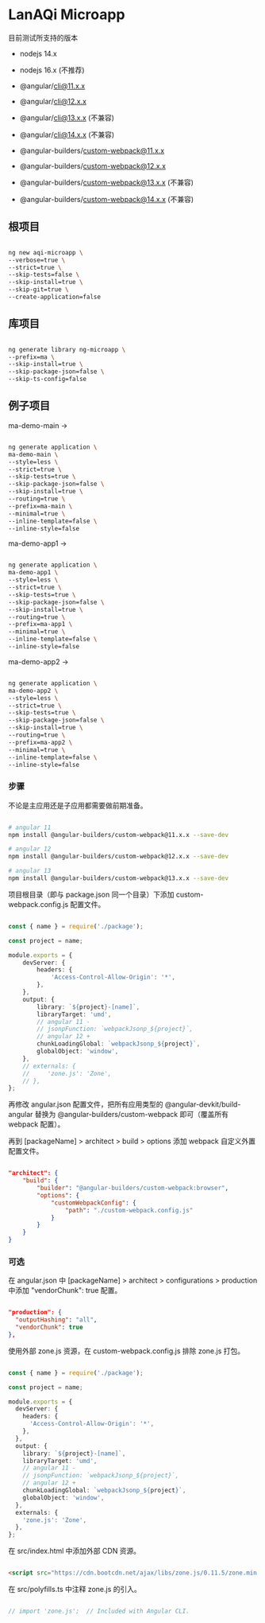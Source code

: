 # LanAQi Microapp

目前测试所支持的版本

- nodejs 14.x
- nodejs 16.x (不推荐)

- @angular/cli@11.x.x
- @angular/cli@12.x.x
- @angular/cli@13.x.x (不兼容)
- @angular/cli@14.x.x (不兼容)

- @angular-builders/custom-webpack@11.x.x
- @angular-builders/custom-webpack@12.x.x
- @angular-builders/custom-webpack@13.x.x (不兼容)
- @angular-builders/custom-webpack@14.x.x (不兼容)

## 根项目

``` bash

ng new aqi-microapp \
--verbose=true \
--strict=true \
--skip-tests=false \
--skip-install=true \
--skip-git=true \
--create-application=false

```

## 库项目

``` bash

ng generate library ng-microapp \
--prefix=ma \
--skip-install=true \
--skip-package-json=false \
--skip-ts-config=false

```

## 例子项目

ma-demo-main ->

``` bash

ng generate application \
ma-demo-main \
--style=less \
--strict=true \
--skip-tests=true \
--skip-package-json=false \
--skip-install=true \
--routing=true \
--prefix=ma-main \
--minimal=true \
--inline-template=false \
--inline-style=false

```

ma-demo-app1 ->

``` bash

ng generate application \
ma-demo-app1 \
--style=less \
--strict=true \
--skip-tests=true \
--skip-package-json=false \
--skip-install=true \
--routing=true \
--prefix=ma-app1 \
--minimal=true \
--inline-template=false \
--inline-style=false

```

ma-demo-app2 ->

``` bash

ng generate application \
ma-demo-app2 \
--style=less \
--strict=true \
--skip-tests=true \
--skip-package-json=false \
--skip-install=true \
--routing=true \
--prefix=ma-app2 \
--minimal=true \
--inline-template=false \
--inline-style=false

```

### 步骤

不论是主应用还是子应用都需要做前期准备。

``` bash

# angular 11
npm install @angular-builders/custom-webpack@11.x.x --save-dev

# angular 12
npm install @angular-builders/custom-webpack@12.x.x --save-dev

# angular 13
npm install @angular-builders/custom-webpack@13.x.x --save-dev

```

项目根目录（即与 package.json 同一个目录）下添加 custom-webpack.config.js 配置文件。

``` typescript

const { name } = require('./package');

const project = name;

module.exports = {
    devServer: {
        headers: {
            'Access-Control-Allow-Origin': '*',
        },
    },
    output: {
        library: `${project}-[name]`,
        libraryTarget: 'umd',
        // angular 11 -
        // jsonpFunction: `webpackJsonp_${project}`,
        // angular 12 +
        chunkLoadingGlobal: `webpackJsonp_${project}`,
        globalObject: 'window',
    },
    // externals: {
    //     'zone.js': 'Zone',
    // },
};

```

再修改 angular.json 配置文件，把所有应用类型的 @angular-devkit/build-angular 替换为 @angular-builders/custom-webpack 即可（覆盖所有 webpack 配置）。

再到 [packageName] > architect > build > options 添加 webpack 自定义外置配置文件。

``` json

"architect": {
    "build": {
        "builder": "@angular-builders/custom-webpack:browser",
        "options": {
            "customWebpackConfig": {
                "path": "./custom-webpack.config.js"
            }
        }
    }
}

```

### 可选

在 angular.json 中 [packageName] > architect > configurations > production 中添加 "vendorChunk": true 配置。

``` json

"production": {
  "outputHashing": "all",
  "vendorChunk": true
},

```

使用外部 zone.js 资源，在 custom-webpack.config.js 排除 zone.js 打包。

``` typescript

const { name } = require('./package');

const project = name;

module.exports = {
  devServer: {
    headers: {
      'Access-Control-Allow-Origin': '*',
    },
  },
  output: {
    library: `${project}-[name]`,
    libraryTarget: 'umd',
    // angular 11 -
    // jsonpFunction: `webpackJsonp_${project}`,
    // angular 12 +
    chunkLoadingGlobal: `webpackJsonp_${project}`,
    globalObject: 'window',
  },
  externals: {
    'zone.js': 'Zone',
  },
};

```

在 src/index.html 中添加外部 CDN 资源。

``` html

<script src="https://cdn.bootcdn.net/ajax/libs/zone.js/0.11.5/zone.min.js" exclude></script>

```
在 src/polyfills.ts 中注释 zone.js 的引入。

``` typescript

// import 'zone.js';  // Included with Angular CLI.

```

